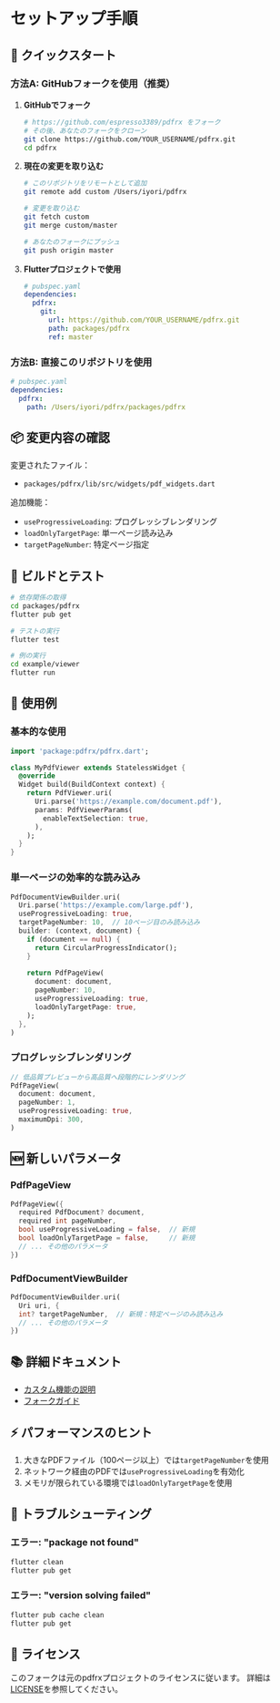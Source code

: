 # セットアップ手順

## 🚀 クイックスタート

### 方法A: GitHubフォークを使用（推奨）

1. **GitHubでフォーク**
   ```bash
   # https://github.com/espresso3389/pdfrx をフォーク
   # その後、あなたのフォークをクローン
   git clone https://github.com/YOUR_USERNAME/pdfrx.git
   cd pdfrx
   ```

2. **現在の変更を取り込む**
   ```bash
   # このリポジトリをリモートとして追加
   git remote add custom /Users/iyori/pdfrx
   
   # 変更を取り込む
   git fetch custom
   git merge custom/master
   
   # あなたのフォークにプッシュ
   git push origin master
   ```

3. **Flutterプロジェクトで使用**
   ```yaml
   # pubspec.yaml
   dependencies:
     pdfrx:
       git:
         url: https://github.com/YOUR_USERNAME/pdfrx.git
         path: packages/pdfrx
         ref: master
   ```

### 方法B: 直接このリポジトリを使用

```yaml
# pubspec.yaml
dependencies:
  pdfrx:
    path: /Users/iyori/pdfrx/packages/pdfrx
```

## 📦 変更内容の確認

変更されたファイル：
- `packages/pdfrx/lib/src/widgets/pdf_widgets.dart`

追加機能：
- `useProgressiveLoading`: プログレッシブレンダリング
- `loadOnlyTargetPage`: 単一ページ読み込み
- `targetPageNumber`: 特定ページ指定

## 🔨 ビルドとテスト

```bash
# 依存関係の取得
cd packages/pdfrx
flutter pub get

# テストの実行
flutter test

# 例の実行
cd example/viewer
flutter run
```

## 📝 使用例

### 基本的な使用

```dart
import 'package:pdfrx/pdfrx.dart';

class MyPdfViewer extends StatelessWidget {
  @override
  Widget build(BuildContext context) {
    return PdfViewer.uri(
      Uri.parse('https://example.com/document.pdf'),
      params: PdfViewerParams(
        enableTextSelection: true,
      ),
    );
  }
}
```

### 単一ページの効率的な読み込み

```dart
PdfDocumentViewBuilder.uri(
  Uri.parse('https://example.com/large.pdf'),
  useProgressiveLoading: true,
  targetPageNumber: 10,  // 10ページ目のみ読み込み
  builder: (context, document) {
    if (document == null) {
      return CircularProgressIndicator();
    }
    
    return PdfPageView(
      document: document,
      pageNumber: 10,
      useProgressiveLoading: true,
      loadOnlyTargetPage: true,
    );
  },
)
```

### プログレッシブレンダリング

```dart
// 低品質プレビューから高品質へ段階的にレンダリング
PdfPageView(
  document: document,
  pageNumber: 1,
  useProgressiveLoading: true,
  maximumDpi: 300,
)
```

## 🆕 新しいパラメータ

### PdfPageView

```dart
PdfPageView({
  required PdfDocument? document,
  required int pageNumber,
  bool useProgressiveLoading = false,  // 新規
  bool loadOnlyTargetPage = false,     // 新規
  // ... その他のパラメータ
})
```

### PdfDocumentViewBuilder

```dart
PdfDocumentViewBuilder.uri(
  Uri uri, {
  int? targetPageNumber,  // 新規：特定ページのみ読み込み
  // ... その他のパラメータ
})
```

## 📚 詳細ドキュメント

- [カスタム機能の説明](CUSTOM_FEATURES.md)
- [フォークガイド](FORK_GUIDE.md)

## ⚡ パフォーマンスのヒント

1. 大きなPDFファイル（100ページ以上）では`targetPageNumber`を使用
2. ネットワーク経由のPDFでは`useProgressiveLoading`を有効化
3. メモリが限られている環境では`loadOnlyTargetPage`を使用

## 🐛 トラブルシューティング

### エラー: "package not found"
```bash
flutter clean
flutter pub get
```

### エラー: "version solving failed"
```bash
flutter pub cache clean
flutter pub get
```

## 📄 ライセンス

このフォークは元のpdfrxプロジェクトのライセンスに従います。
詳細は[LICENSE](LICENSE)を参照してください。